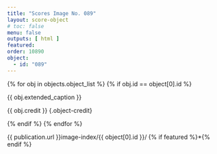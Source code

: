 ```yaml
---
title: "Scores Image No. 089"
layout: score-object
# toc: false
menu: false
outputs: [ html ]
featured: 
order: 10890
object:
  - id: "089"
---
```


{% for obj in objects.object_list %}
{% if obj.id == object[0].id %}

{{ obj.extended_caption }}

{{ obj.credit }} {.object-credit}

{% endif %}
{% endfor %}

<div class="object-credit object-url is-print-only">

{{ publication.url }}image-index/{{ object[0].id }}/ {% if featured %}*{% endif %}

</div>
